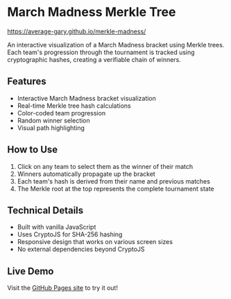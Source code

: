 # March Madness Merkle Tree

https://average-gary.github.io/merkle-madness/

An interactive visualization of a March Madness bracket using Merkle trees. Each team's progression through the tournament is tracked using cryptographic hashes, creating a verifiable chain of winners.

## Features

- Interactive March Madness bracket visualization
- Real-time Merkle tree hash calculations
- Color-coded team progression
- Random winner selection
- Visual path highlighting

## How to Use

1. Click on any team to select them as the winner of their match
2. Winners automatically propagate up the bracket
3. Each team's hash is derived from their name and previous matches
4. The Merkle root at the top represents the complete tournament state

## Technical Details

- Built with vanilla JavaScript
- Uses CryptoJS for SHA-256 hashing
- Responsive design that works on various screen sizes
- No external dependencies beyond CryptoJS

## Live Demo

Visit the [GitHub Pages site](https://YOUR_USERNAME.github.io/merkle-madness) to try it out! 